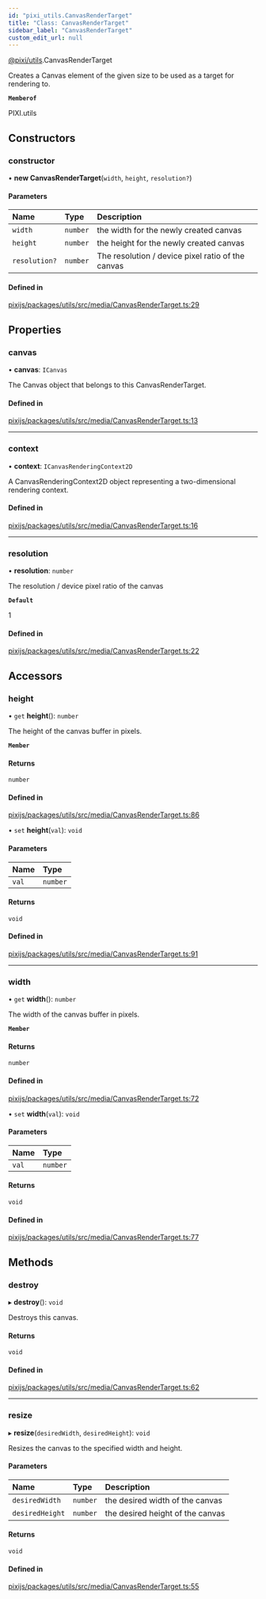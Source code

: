 ```yaml
---
id: "pixi_utils.CanvasRenderTarget"
title: "Class: CanvasRenderTarget"
sidebar_label: "CanvasRenderTarget"
custom_edit_url: null
---
```


[@pixi/utils](../modules/pixi_utils.md).CanvasRenderTarget

Creates a Canvas element of the given size to be used as a target for rendering to.

**`Memberof`**

PIXI.utils

## Constructors

### constructor

• **new CanvasRenderTarget**(`width`, `height`, `resolution?`)

#### Parameters

| Name | Type | Description |
| :------ | :------ | :------ |
| `width` | `number` | the width for the newly created canvas |
| `height` | `number` | the height for the newly created canvas |
| `resolution?` | `number` | The resolution / device pixel ratio of the canvas |

#### Defined in

[pixijs/packages/utils/src/media/CanvasRenderTarget.ts:29](https://github.com/pixijs/pixijs/blob/2194fe5c5/packages/utils/src/media/CanvasRenderTarget.ts#L29)

## Properties

### canvas

• **canvas**: `ICanvas`

The Canvas object that belongs to this CanvasRenderTarget.

#### Defined in

[pixijs/packages/utils/src/media/CanvasRenderTarget.ts:13](https://github.com/pixijs/pixijs/blob/2194fe5c5/packages/utils/src/media/CanvasRenderTarget.ts#L13)

___

### context

• **context**: `ICanvasRenderingContext2D`

A CanvasRenderingContext2D object representing a two-dimensional rendering context.

#### Defined in

[pixijs/packages/utils/src/media/CanvasRenderTarget.ts:16](https://github.com/pixijs/pixijs/blob/2194fe5c5/packages/utils/src/media/CanvasRenderTarget.ts#L16)

___

### resolution

• **resolution**: `number`

The resolution / device pixel ratio of the canvas

**`Default`**

1

#### Defined in

[pixijs/packages/utils/src/media/CanvasRenderTarget.ts:22](https://github.com/pixijs/pixijs/blob/2194fe5c5/packages/utils/src/media/CanvasRenderTarget.ts#L22)

## Accessors

### height

• `get` **height**(): `number`

The height of the canvas buffer in pixels.

**`Member`**

#### Returns

`number`

#### Defined in

[pixijs/packages/utils/src/media/CanvasRenderTarget.ts:86](https://github.com/pixijs/pixijs/blob/2194fe5c5/packages/utils/src/media/CanvasRenderTarget.ts#L86)

• `set` **height**(`val`): `void`

#### Parameters

| Name | Type |
| :------ | :------ |
| `val` | `number` |

#### Returns

`void`

#### Defined in

[pixijs/packages/utils/src/media/CanvasRenderTarget.ts:91](https://github.com/pixijs/pixijs/blob/2194fe5c5/packages/utils/src/media/CanvasRenderTarget.ts#L91)

___

### width

• `get` **width**(): `number`

The width of the canvas buffer in pixels.

**`Member`**

#### Returns

`number`

#### Defined in

[pixijs/packages/utils/src/media/CanvasRenderTarget.ts:72](https://github.com/pixijs/pixijs/blob/2194fe5c5/packages/utils/src/media/CanvasRenderTarget.ts#L72)

• `set` **width**(`val`): `void`

#### Parameters

| Name | Type |
| :------ | :------ |
| `val` | `number` |

#### Returns

`void`

#### Defined in

[pixijs/packages/utils/src/media/CanvasRenderTarget.ts:77](https://github.com/pixijs/pixijs/blob/2194fe5c5/packages/utils/src/media/CanvasRenderTarget.ts#L77)

## Methods

### destroy

▸ **destroy**(): `void`

Destroys this canvas.

#### Returns

`void`

#### Defined in

[pixijs/packages/utils/src/media/CanvasRenderTarget.ts:62](https://github.com/pixijs/pixijs/blob/2194fe5c5/packages/utils/src/media/CanvasRenderTarget.ts#L62)

___

### resize

▸ **resize**(`desiredWidth`, `desiredHeight`): `void`

Resizes the canvas to the specified width and height.

#### Parameters

| Name | Type | Description |
| :------ | :------ | :------ |
| `desiredWidth` | `number` | the desired width of the canvas |
| `desiredHeight` | `number` | the desired height of the canvas |

#### Returns

`void`

#### Defined in

[pixijs/packages/utils/src/media/CanvasRenderTarget.ts:55](https://github.com/pixijs/pixijs/blob/2194fe5c5/packages/utils/src/media/CanvasRenderTarget.ts#L55)
